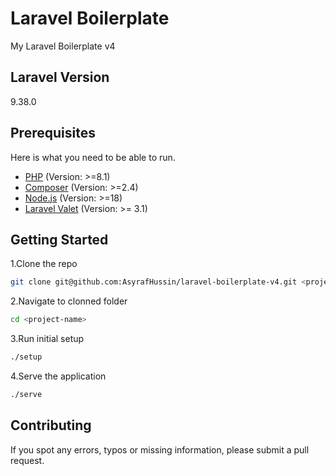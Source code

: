 # Laravel Boilerplate

My Laravel Boilerplate v4

## Laravel Version

9.38.0

## Prerequisites

Here is what you need to be able to run.

- [PHP](https://www.php.net/) (Version: >=8.1)
- [Composer](https://getcomposer.org/) (Version: >=2.4)
- [Node.js](https://nodejs.org/) (Version: >=18)
- [Laravel Valet](https://laravel.com/docs/9.x/valet) (Version: >= 3.1)

## Getting Started

1.Clone the repo

```bash
git clone git@github.com:AsyrafHussin/laravel-boilerplate-v4.git <project-name>
```

2.Navigate to clonned folder

```bash
cd <project-name>
```

3.Run initial setup

```bash
./setup
```

4.Serve the application

```bash
./serve
```

## Contributing

If you spot any errors, typos or missing information, please submit a pull request.
